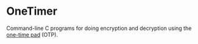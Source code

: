OneTimer
========

Command-line C programs for doing encryption and decryption using the [one-time pad][otp] (OTP).

  [otp]: http://en.wikipedia.org/wiki/One-time_pad
